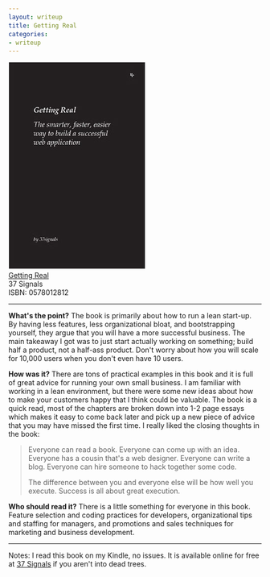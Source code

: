 ```yaml
---
layout: writeup
title: Getting Real
categories:
- writeup
---
```

![](/static/getting-real.png)  
[Getting Real](http://www.amazon.com/exec/obidos/ASIN/0578012812/ref=nosim&tag=bookreview0a1-20)  
37 Signals   
ISBN: 0578012812

---

**What's the point?**
The book is primarily about how to run a lean start-up.  By having less features, less organizational bloat, and bootstrapping yourself, 
they argue that you will have a more successful business.  The main takeaway I got was to just start actually working on something; 
build half a product, not a half-ass product.  Don't worry about how you will scale for 10,000 users when you don't even have 10 users.

**How was it?**
There are tons of practical examples in this book and it is full of great advice for running your own small business.  I am familiar with
 working in a lean environment, but there were some new ideas about how to make your customers happy that I think could be valuable.
 The book is a quick read, most of the chapters are broken down into 1-2 page essays which makes it easy to come back later and pick 
 up a new piece of advice that you may have missed the first time.  I really liked the closing thoughts in the book:

> Everyone can read a book. Everyone can come up with an idea. Everyone has a cousin that's a web designer. Everyone can write a blog. Everyone can hire someone to hack together some code.
> 
> The difference between you and everyone else will be how well you execute. Success is all about great execution.

**Who should read it?**
There is a little something for everyone in this book.  Feature selection and coding practices for developers, organizational tips 
and staffing for managers, and promotions and sales techniques for marketing and business development.

---
Notes: I read this book on my Kindle, no issues.  It is available online for free at [37 Signals](http://gettingreal.37signals.com/toc.php)
 if you aren't into dead trees.
